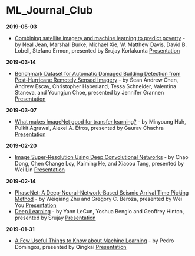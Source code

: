 # ML_Journal_Club

**2019-05-03**
* [Combining satellite imagery and machine learning to predict poverty](http://science.sciencemag.org/content/353/6301/790) - by Neal Jean, Marshall Burke, Michael Xie, W. Matthew Davis, David B. Lobell, Stefano Ermon, presented by Srujay Korlakunta [Presentation](https://github.com/qingkaikong/ML_Journal_Club/blob/master/presentations/20190503_SK.pdf)

**2019-03-14**
* [Benchmark Dataset for Automatic Damaged Building Detection from Post-Hurricane Remotely Sensed Imagery](https://arxiv.org/pdf/1812.05581.pdf) - by Sean Andrew Chen, Andrew Escay, Christopher Haberland, Tessa Schneider, Valentina Staneva, and Youngjun Choe, presented by Jennifer Grannen [Presentation](https://github.com/qingkaikong/ML_Journal_Club/blob/master/presentations/20190314_JG.pdf)

**2019-03-07** 
* [What makes ImageNet good for transfer learning?](https://arxiv.org/pdf/1608.08614v2.pdf) - by  Minyoung Huh, Pulkit Agrawal, Alexei A. Efros, presented by 
Gaurav Chachra [Presentation](https://github.com/qingkaikong/ML_Journal_Club/blob/master/presentations/20190307_GC.pdf)

**2019-02-20**  
* [Image Super-Resolution Using Deep Convolutional Networks](https://arxiv.org/pdf/1501.00092.pdf) - by Chao Dong, Chen Change Loy, Kaiming He, and Xiaoou Tang, presented by Wei Lin [Presentation](https://github.com/qingkaikong/ML_Journal_Club/blob/master/presentations/20190220_WL.pdf)

**2019-02-14**   
* [PhaseNet: A Deep-Neural-Network-Based Seismic Arrival Time Picking Method](https://arxiv.org/pdf/1803.03211.pdf) - by Weiqiang Zhu and Gregory C. Beroza, presented by Wei You [Presentation](https://github.com/qingkaikong/ML_Journal_Club/blob/master/presentations/20190214_WY.pdf)  
* [Deep Learning](https://www.nature.com/articles/nature14539) - by Yann LeCun, Yoshua Bengio and Geoffrey Hinton, presented by Srujay [Presentation](https://github.com/qingkaikong/ML_Journal_Club/blob/master/presentations/20190214_SK.pdf)

**2019-01-31**   
* [A Few Useful Things to Know about Machine Learning](https://homes.cs.washington.edu/~pedrod/papers/cacm12.pdf) - by Pedro Domingos, presented by Qingkai [Presentation](https://github.com/qingkaikong/ML_Journal_Club/blob/master/presentations/20190131_QK.pdf)
